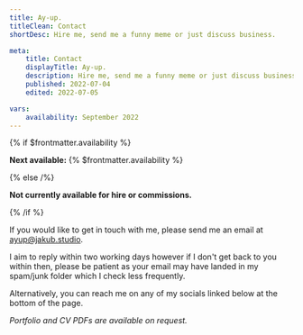 ```yaml
---
title: Ay-up.
titleClean: Contact
shortDesc: Hire me, send me a funny meme or just discuss business.

meta:
    title: Contact
    displayTitle: Ay-up.
    description: Hire me, send me a funny meme or just discuss business.
    published: 2022-07-04
    edited: 2022-07-05

vars:
    availability: September 2022
---
```


{% if $frontmatter.availability %}

**Next available:** {% $frontmatter.availability %}

{% else /%}

**Not currently available for hire or commissions.**

{% /if %}

If you would like to get in touch with me, please send me an email at [ayup@jakub.studio](mailto:ayup@jakub.studio).

I aim to reply within two working days however if I don't get back to you within then, please be patient as your email may have landed in my spam/junk folder which I check less frequently.

Alternatively, you can reach me on any of my socials linked below at the bottom of the page.

_Portfolio and CV PDFs are available on request._